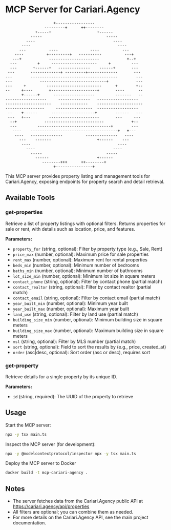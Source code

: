 # MCP Server for Cariari.Agency

```ansi
                     +-----------------
                 ---------+      ++--------
             +-----+                    +------
           -----                            -----
         ----                                  ----
       ----                                      ----
      ---          ----              ----          ---
    ----          +---------+   ----------          ---+
   ---+            ----------------------            +--+
  ---         +     --------------------     +         ---
  ---       +------+   --------------    ------+       ---
 ---       -------------+ ---------+-------------       ---
---        --------------------------------------        ---
---            -----------------------------+            ---
---     +         ------------------------      +        +--
--     +----       +--------------------+       ----      --
       +------+      ------------------         -------   --
------------------     --------------   ------------------
--------------------    ------------    --------------------
-----------------     ----------------  ------------------
 --    +------      -------------------+        ------   ---
 ---   +---        ----------------------       ---     ---
  --+            --------------------------            +--
  ---         --------------------------------+        ---
   ----    --------------------------------------+   +---
    ----   --------------          --------------   ----
      ---    -------                    +------    ---
       ----                                      ----
         ----                                  ----
           -----                            -----
             ------                     +------
                --------+++      ++--------+
                     +----------------+
```

This MCP server provides property listing and management tools for Cariari.Agency, exposing endpoints for property search and detail retrieval.

## Available Tools

### get-properties

Retrieve a list of property listings with optional filters. Returns properties for sale or rent, with details such as location, price, and features.

**Parameters:**

- `property_for` (string, optional): Filter by property type (e.g., Sale, Rent)
- `price_max` (number, optional): Maximum price for sale properties
- `rent_max` (number, optional): Maximum rent for rental properties
- `beds_min` (number, optional): Minimum number of bedrooms
- `baths_min` (number, optional): Minimum number of bathrooms
- `lot_size_min` (number, optional): Minimum lot size in square meters
- `contact_phone` (string, optional): Filter by contact phone (partial match)
- `contact_realtor` (string, optional): Filter by contact realtor (partial match)
- `contact_email` (string, optional): Filter by contact email (partial match)
- `year_built_min` (number, optional): Minimum year built
- `year_built_max` (number, optional): Maximum year built
- `land_use` (string, optional): Filter by land use (partial match)
- `building_size_min` (number, optional): Minimum building size in square meters
- `building_size_max` (number, optional): Maximum building size in square meters
- `msl` (string, optional): Filter by MLS number (partial match)
- `sort` (string, optional): Field to sort the results by (e.g., price, created_at)
- `order` (asc|desc, optional): Sort order (asc or desc), requires sort

### get-property

Retrieve details for a single property by its unique ID.

**Parameters:**

- `id` (string, required): The UUID of the property to retrieve

## Usage

Start the MCP server:

```bash
npx -y tsx main.ts
```

Inspect the MCP server (for development):

```bash
npx -y @modelcontextprotocol/inspector npx -y tsx main.ts
```

Deploy the MCP server to Docker

```bash
docker build -t mcp-cariari-agency .
```

## Notes

- The server fetches data from the Cariari.Agency public API at <https://cariari.agency/api/properties>
- All filters are optional; you can combine them as needed.
- For more details on the Cariari.Agency API, see the main project documentation.
